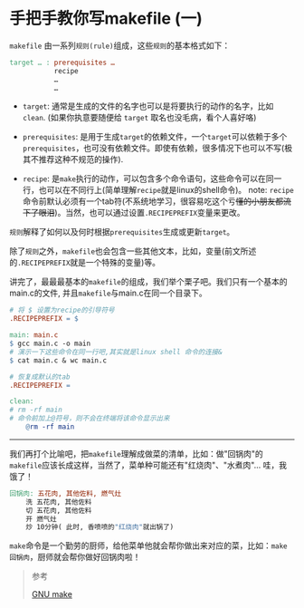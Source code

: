 # 手把手教你写makefile (一)

`makefile` 由一系列`规则(rule)`组成，这些`规则`的基本格式如下：
```makefile
target … : prerequisites …
           recipe
           …
           …
```
+ `target`: 通常是生成的文件的名字也可以是将要执行的动作的名字，比如`clean`. (如果你执意要随便给 `target` 取名也没毛病，看个人喜好咯)

+ `prerequisites`: 是用于生成`target`的依赖文件，一个`target`可以依赖于多个`prerequisites`，也可没有依赖文件。即使有依赖，很多情况下也可以不写(极其不推荐这种不规范的操作).

+ `recipe`: 是`make`执行的动作，可以包含多个命令语句，这些命令可以在同一行，也可以在不同行上(简单理解`recipe`就是linux的shell命令)。 note: `recipe`命令前默认必须有一个tab符(不系统地学习，很容易吃这个亏~~懂的小朋友都流下了眼泪~~)。当然，也可以通过设置`.RECIPEPREFIX`变量来更改。

`规则`解释了如何以及何时根据`prerequisites`生成或更新`target`。


除了`规则`之外，`makefile`也会包含一些其他文本，比如，变量(前文所述的`.RECIPEPREFIX`就是一个特殊的变量)等。

讲完了，最最最基本的`makefile`的组成，我们举个栗子吧。我们只有一个基本的main.c的文件, 并且`makefile`与main.c在同一个目录下。
```makefile
# 将 $ 设置为recipe的引导符号
.RECIPEPREFIX = $

main: main.c
$ gcc main.c -o main
# 演示一下这些命令在同一行吧,其实就是linux shell 命令的连接&
$ cat main.c & wc main.c

# 恢复成默认的tab
.RECIPEPREFIX =

clean:
# rm -rf main
# 命令前加上@符号，则不会在终端将该命令显示出来
	@rm -rf main

```

----

我们再打个比喻吧，把`makefile`理解成做菜的清单，比如：做"回锅肉"的`makefile`应该长成这样，当然了，菜单种可能还有"红烧肉"、"水煮肉"... 哇，我饿了！
```makefile
回锅肉: 五花肉, 其他佐料, 燃气灶
    洗 五花肉, 其他佐料
    切 五花肉, 其他佐料
    开 燃气灶
    炒 10分钟( 此时, 香喷喷的"红烧肉"就出锅了)
```
`make`命令是一个勤劳的厨师，给他菜单他就会帮你做出来对应的菜，比如：`make 回锅肉`，厨师就会帮你做好回锅肉啦！

> 参考
>
> [GNU make](https://www.gnu.org/software/make/manual/make.html)
